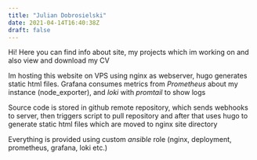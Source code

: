```yaml
---
title: "Julian Dobrosielski"
date: 2021-04-14T16:40:38Z
draft: false
---
```

Hi! Here you can find info about site, my projects which im working on and also view and download my CV


Im hosting this website on VPS using nginx as webserver, hugo generates static html files. 
Grafana consumes metrics from *Prometheus* about my instance (node_exporter), and *loki* with *promtail* to show logs


Source code is stored in github remote repository, which sends webhooks to server, then triggers script to pull repository and after that uses hugo to generate static html files which are moved to nginx site directory

Everything is provided using custom *ansible* role (nginx, deployment, prometheus, grafana, loki etc.)